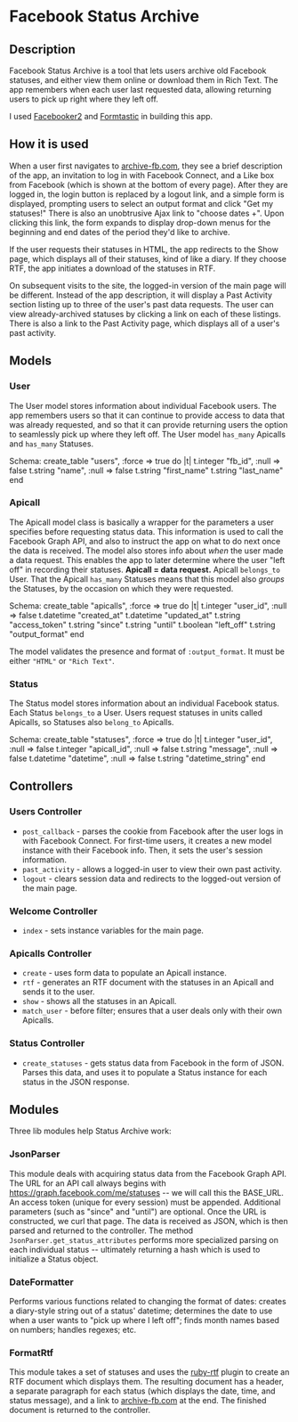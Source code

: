 Facebook Status Archive
=======================

Description
-----------

Facebook Status Archive is a tool that lets users archive old Facebook statuses, and either view them online or download them in Rich Text.  The app remembers when each user last requested data, allowing returning users to pick up right where they left off.

I used [Facebooker2](https://github.com/mmangino/facebooker2/) and [Formtastic](https://github.com/justinfrench/formtastic/) in building this app.

How it is used
--------------

When a user first navigates to [archive-fb.com](http://archive-fb.com/), they see a brief description of the app, an invitation to log in with Facebook Connect, and a Like box from Facebook (which is shown at the bottom of every page).  After they are logged in, the login button is replaced by a logout link, and a simple form is displayed, prompting users to select an output format and click "Get my statuses!"  There is also an unobtrusive Ajax link to "choose dates +".  Upon clicking this link, the form expands to display drop-down menus for the beginning and end dates of the period they'd like to archive.

If the user requests their statuses in HTML, the app redirects to the Show page, which displays all of their statuses, kind of like a diary.  If they choose RTF, the app initiates a download of the statuses in RTF.

On subsequent visits to the site, the logged-in version of the main page will be different.  Instead of the app description, it will display a Past Activity section listing up to three of the user's past data requests.  The user can view already-archived statuses by clicking a link on each of these listings.  There is also a link to the Past Activity page, which displays all of a user's past activity. 

Models
-------------

### User
The User model stores information about individual Facebook users.  The app remembers users so that it can continue to provide access to data that was already requested, and so that it can provide returning users the option to seamlessly pick up where they left off.  The User model `has_many` Apicalls and `has_many` Statuses.
	
 Schema:
    create_table "users", :force => true do |t|
      t.integer "fb_id",      :null => false
      t.string  "name",       :null => false
      t.string  "first_name"
      t.string  "last_name"
    end

### Apicall
The Apicall model class is basically a wrapper for the parameters a user specifies before requesting status data.  This information is used to call the Facebook Graph API, and also to instruct the app on what to do next once the data is received. The model also stores info about _when_ the user made a data request.  This enables the app to later determine where the user "left off" in recording their statuses.  **Apicall = data request.**  Apicall `belongs_to` User.  That the Apicall `has_many` Statuses means that this model also _groups_ the Statuses, by the occasion on which they were requested.    

 Schema:
    create_table "apicalls", :force => true do |t|
      t.integer  "user_id",       :null => false
      t.datetime "created_at"
      t.datetime "updated_at"
      t.string   "access_token"
      t.string   "since"
      t.string   "until"
      t.boolean  "left_off"
      t.string   "output_format"
    end

The model validates the presence and format of `:output_format`.  It must be either `"HTML"` or `"Rich Text"`.

### Status
The Status model stores information about an individual Facebook status.  Each Status `belongs_to` a User.  Users request statuses in units called Apicalls, so Statuses also `belong_to` Apicalls.

 Schema:
    create_table "statuses", :force => true do |t|
      t.integer  "user_id",         :null => false
      t.integer  "apicall_id",      :null => false
      t.string   "message",         :null => false
      t.datetime "datetime",        :null => false
      t.string   "datetime_string"
    end

Controllers
------------

### Users Controller
* `post_callback` - parses the cookie from Facebook after the user logs in with Facebook Connect.  For first-time users, it creates a new model instance with their Facebook info.  Then, it sets the user's session information.
* `past_activity` - allows a logged-in user to view their own past activity.
* `logout` - clears session data and redirects to the logged-out version of the main page.</ul>
### Welcome Controller
* `index` - sets instance variables for the main page.</ul>
### Apicalls Controller
* `create` - uses form data to populate an Apicall instance.
* `rtf` - generates an RTF document with the statuses in an Apicall and sends it to the user.
* `show` - shows all the statuses in an Apicall.
* `match_user` - before filter; ensures that a user deals only with their own Apicalls.</ul>
### Status Controller
* `create_statuses` - gets status data from Facebook in the form of JSON.  Parses this data, and uses it to populate a Status instance for each status in the JSON response.


Modules
--------

Three lib modules help Status Archive work:
### JsonParser
This module deals with acquiring status data from the Facebook Graph API.  The URL for an API call always begins with https://graph.facebook.com/me/statuses -- we will call this the BASE_URL.  An access token (unique for every session) must be appended. Additional parameters (such as "since" and "until") are optional.  Once the URL is constructed, we curl that page.  The data is received as JSON, which is then parsed and returned to the controller.  The method `JsonParser.get_status_attributes` performs more specialized parsing on each individual status -- ultimately returning a hash which is used to initialize a Status object.
### DateFormatter
Performs various functions related to changing the format of dates: creates a diary-style string out of a status' datetime; determines the date to use when a user wants to "pick up where I left off"; finds month names based on numbers; handles regexes; etc.
### FormatRtf
This module takes a set of statuses and uses the [ruby-rtf](http://ruby-rtf.rubyforge.org/) plugin to create an RTF document which displays them.  The resulting document has a header, a separate paragraph for each status (which displays the date, time, and status message), and a link to [archive-fb.com](http://archive-fb.com/) at the end.  The finished document is returned to the controller.
